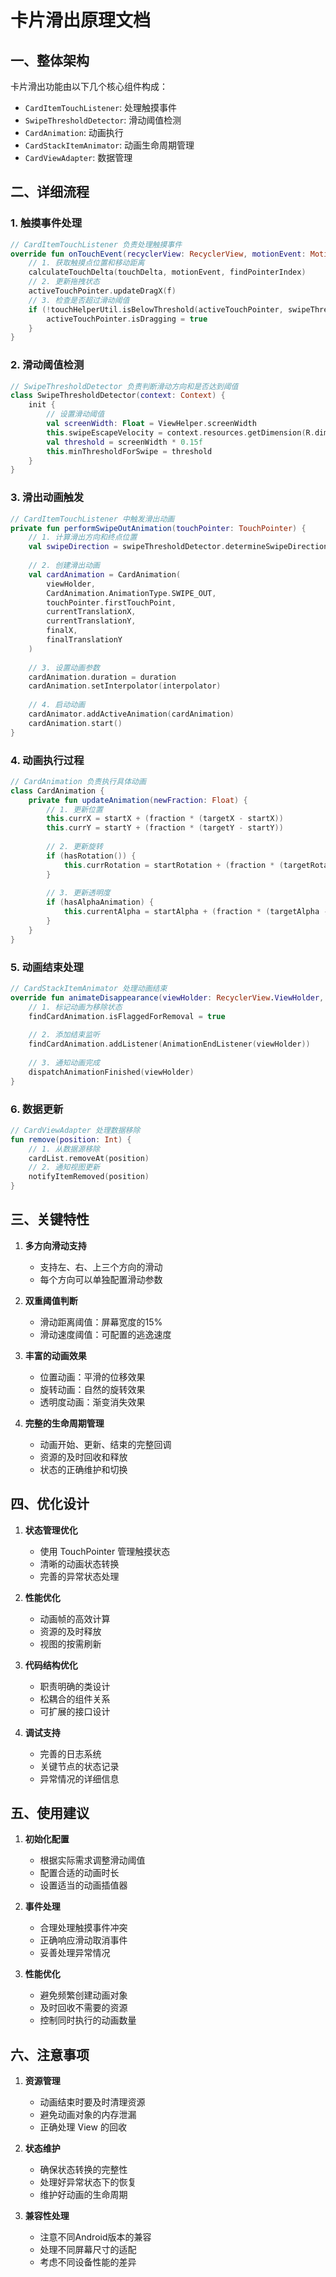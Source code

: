 # 卡片滑出原理文档

## 一、整体架构

卡片滑出功能由以下几个核心组件构成：
- `CardItemTouchListener`: 处理触摸事件
- `SwipeThresholdDetector`: 滑动阈值检测
- `CardAnimation`: 动画执行
- `CardStackItemAnimator`: 动画生命周期管理
- `CardViewAdapter`: 数据管理

## 二、详细流程

### 1. 触摸事件处理
```kotlin
// CardItemTouchListener 负责处理触摸事件
override fun onTouchEvent(recyclerView: RecyclerView, motionEvent: MotionEvent) {
    // 1. 获取触摸点位置和移动距离
    calculateTouchDelta(touchDelta, motionEvent, findPointerIndex)
    // 2. 更新拖拽状态
    activeTouchPointer.updateDragX(f)
    // 3. 检查是否超过滑动阈值
    if (!touchHelperUtil.isBelowThreshold(activeTouchPointer, swipeThresholdDetector)) {
        activeTouchPointer.isDragging = true
    }
}
```

### 2. 滑动阈值检测
```kotlin
// SwipeThresholdDetector 负责判断滑动方向和是否达到阈值
class SwipeThresholdDetector(context: Context) {
    init {
        // 设置滑动阈值
        val screenWidth: Float = ViewHelper.screenWidth
        this.swipeEscapeVelocity = context.resources.getDimension(R.dimen.fling_escape_velocity_dp) * 3.0f
        val threshold = screenWidth * 0.15f 
        this.minThresholdForSwipe = threshold
    }
}
```

### 3. 滑出动画触发
```kotlin
// CardItemTouchListener 中触发滑出动画
private fun performSwipeOutAnimation(touchPointer: TouchPointer) {
    // 1. 计算滑出方向和终点位置
    val swipeDirection = swipeThresholdDetector.determineSwipeDirection(dragX, dragY, xVelocity, yVelocity)
    
    // 2. 创建滑出动画
    val cardAnimation = CardAnimation(
        viewHolder,
        CardAnimation.AnimationType.SWIPE_OUT,
        touchPointer.firstTouchPoint,
        currentTranslationX,
        currentTranslationY,
        finalX,
        finalTranslationY
    )
    
    // 3. 设置动画参数
    cardAnimation.duration = duration
    cardAnimation.setInterpolator(interpolator)
    
    // 4. 启动动画
    cardAnimator.addActiveAnimation(cardAnimation)
    cardAnimation.start()
}
```

### 4. 动画执行过程
```kotlin
// CardAnimation 负责执行具体动画
class CardAnimation {
    private fun updateAnimation(newFraction: Float) {
        // 1. 更新位置
        this.currX = startX + (fraction * (targetX - startX))
        this.currY = startY + (fraction * (targetY - startY))
        
        // 2. 更新旋转
        if (hasRotation()) {
            this.currRotation = startRotation + (fraction * (targetRotation - startRotation))
        }
        
        // 3. 更新透明度
        if (hasAlphaAnimation) {
            this.currentAlpha = startAlpha + (fraction * (targetAlpha - startAlpha))
        }
    }
}
```

### 5. 动画结束处理
```kotlin
// CardStackItemAnimator 处理动画结束
override fun animateDisappearance(viewHolder: RecyclerView.ViewHolder, ...) {
    // 1. 标记动画为移除状态
    findCardAnimation.isFlaggedForRemoval = true
    
    // 2. 添加结束监听
    findCardAnimation.addListener(AnimationEndListener(viewHolder))
    
    // 3. 通知动画完成
    dispatchAnimationFinished(viewHolder)
}
```

### 6. 数据更新
```kotlin
// CardViewAdapter 处理数据移除
fun remove(position: Int) {
    // 1. 从数据源移除
    cardList.removeAt(position)
    // 2. 通知视图更新
    notifyItemRemoved(position)
}
```

## 三、关键特性

1. **多方向滑动支持**
   - 支持左、右、上三个方向的滑动
   - 每个方向可以单独配置滑动参数

2. **双重阈值判断**
   - 滑动距离阈值：屏幕宽度的15%
   - 滑动速度阈值：可配置的逃逸速度

3. **丰富的动画效果**
   - 位置动画：平滑的位移效果
   - 旋转动画：自然的旋转效果
   - 透明度动画：渐变消失效果

4. **完整的生命周期管理**
   - 动画开始、更新、结束的完整回调
   - 资源的及时回收和释放
   - 状态的正确维护和切换

## 四、优化设计

1. **状态管理优化**
   - 使用 TouchPointer 管理触摸状态
   - 清晰的动画状态转换
   - 完善的异常状态处理

2. **性能优化**
   - 动画帧的高效计算
   - 资源的及时释放
   - 视图的按需刷新

3. **代码结构优化**
   - 职责明确的类设计
   - 松耦合的组件关系
   - 可扩展的接口设计

4. **调试支持**
   - 完善的日志系统
   - 关键节点的状态记录
   - 异常情况的详细信息

## 五、使用建议

1. **初始化配置**
   - 根据实际需求调整滑动阈值
   - 配置合适的动画时长
   - 设置适当的动画插值器

2. **事件处理**
   - 合理处理触摸事件冲突
   - 正确响应滑动取消事件
   - 妥善处理异常情况

3. **性能优化**
   - 避免频繁创建动画对象
   - 及时回收不需要的资源
   - 控制同时执行的动画数量

## 六、注意事项

1. **资源管理**
   - 动画结束时要及时清理资源
   - 避免动画对象的内存泄漏
   - 正确处理 View 的回收

2. **状态维护**
   - 确保状态转换的完整性
   - 处理好异常状态下的恢复
   - 维护好动画的生命周期

3. **兼容性处理**
   - 注意不同Android版本的兼容
   - 处理不同屏幕尺寸的适配
   - 考虑不同设备性能的差异 
